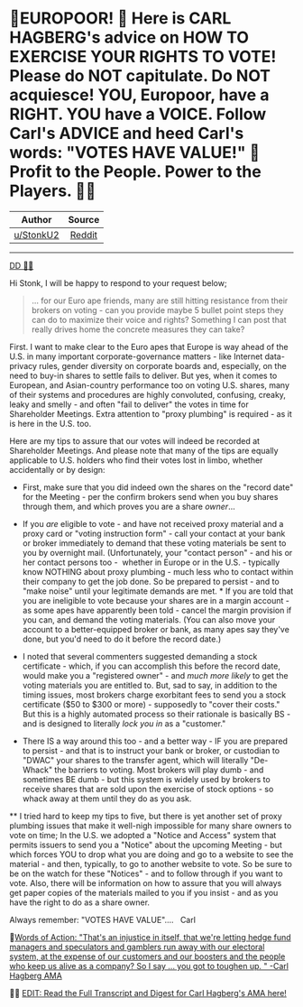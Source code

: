 🚨EUROPOOR! 👀 Here is CARL HAGBERG's advice on HOW TO EXERCISE YOUR RIGHTS TO VOTE! Please do NOT capitulate. Do NOT acquiesce! YOU, Europoor, have a RIGHT. YOU have a VOICE. Follow Carl's ADVICE and heed Carl's words: "VOTES HAVE VALUE!" 🙏 Profit to the People. Power to the Players. 💎✊
==================================================================================================================================================================================================================================================================================================

| Author       | Source       | 
| :-------------: |:-------------:|
|  [u/StonkU2](https://www.reddit.com/user/StonkU2/) | [Reddit](https://www.reddit.com/r/Superstonk/comments/nc8d2u/europoor_here_is_carl_hagbergs_advice_on_how_to/?utm_source=share&utm_medium=ios_app&utm_name=iossmf) | 

---


[DD 👨‍🔬](https://www.reddit.com/r/Superstonk/search?q=flair_name%3A%22DD%20%F0%9F%91%A8%E2%80%8D%F0%9F%94%AC%22&restrict_sr=1)

Hi Stonk, I will be happy to respond to your request below;

> ... for our Euro ape friends, many are still hitting resistance from their brokers on voting - can you provide maybe 5 bullet point steps they can do to maximize their voice and rights? Something I can post that really drives home the concrete measures they can take?

First. I want to make clear to the Euro apes that Europe is way ahead of the U.S. in many important corporate-governance matters - like Internet data-privacy rules, gender diversity on corporate boards and, especially, on the need to buy-in shares to settle fails to deliver. But yes, when it comes to European, and Asian-country performance too on voting U.S. shares, many of their systems and procedures are highly convoluted, confusing, creaky, leaky and smelly - and often "fail to deliver" the votes in time for Shareholder Meetings. Extra attention to "proxy plumbing" is required - as it is here in the U.S. too.

Here are my tips to assure that our votes will indeed be recorded at Shareholder Meetings. And please note that many of the tips are equally applicable to U.S. holders who find their votes lost in limbo, whether accidentally or by design:

* First, make sure that you did indeed own the shares on the "record date" for the Meeting - per the confirm brokers send when you buy shares through them, and which proves you are a share *owner*...

* If you *are* eligible to vote - and have not received proxy material and a proxy card or "voting instruction form" - call your contact at your bank or broker immediately to demand that these voting materials be sent to you by overnight mail. (Unfortunately, your "contact person" - and his or her contact persons too -  whether in Europe or in the U.S. - typically know NOTHING about proxy plumbing - much less who to contact within their company to get the job done. So be prepared to persist - and to "make noise" until your legitimate demands are met. * If you are told that you are ineligible to vote because your shares are in a margin account - as some apes have apparently been told - cancel the margin provision if you can, and demand the voting materials. (You can also move your account to a better-equipped broker or bank, as many apes say they've done, but you'd need to do it before the record date.)

* I noted that several commenters suggested demanding a stock certificate - which, if you can accomplish this before the record date, would make you a "registered owner" - and *much more likely* to get the voting materials you are entitled to. But, sad to say, in addition to the timing issues, most brokers charge exorbitant fees to send you a stock certificate ($50 to $300 or more) - supposedly to "cover their costs." But this is a highly automated process so their rationale is basically BS - and is designed to literally *lock you in* as a "customer."

* There IS a way around this too - and a better way - IF you are prepared to persist - and that is to instruct your bank or broker, or custodian to "DWAC" your shares to the transfer agent, which will literally "De-Whack" the barriers to voting. Most brokers will play dumb - and sometimes BE dumb - but this system is widely used by brokers to receive shares that are sold upon the exercise of stock options - so whack away at them until they do as you ask.

** I tried hard to keep my tips to five, but there is yet another set of proxy plumbing issues that make it well-nigh impossible for many share owners to vote on time; In the U.S. we adopted a "Notice and Access" system that permits issuers to send you a "Notice" about the upcoming Meeting - but which forces YOU to drop what you are doing and go to a website to see the material - and then, typically, to go to another website to vote. So be sure to be on the watch for these "Notices" - and to follow through if you want to vote. Also, there will be information on how to assure that you will always get paper copies of the materials mailed to you if you insist - and as you have the right to do as a share owner.

Always remember: "VOTES HAVE VALUE"....   Carl

🚨[Words of Action: "That's an injustice in itself, that we're letting hedge fund managers and speculators and gamblers run away with our electoral system, at the expense of our customers and our boosters and the people who keep us alive as a company? So I say ... you got to toughen up. " -Carl Hagberg AMA](https://www.reddit.com/r/Superstonk/comments/nb36ig/thats_an_injustice_in_itself_that_were_letting/?utm_source=share&amp;amp;utm_medium=ios_app&amp;amp;utm_name=iossmf)

🚨🚨 [EDIT: Read the Full Transcript and Digest for Carl Hagberg's AMA here!](https://www.reddit.com/r/Superstonk/comments/nce9kq/carl_hagberg_ama_transcriptsummary_12/?utm_source=share&amp;amp;utm_medium=ios_app&amp;amp;utm_name=iossmf)
